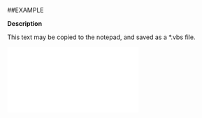 

##EXAMPLE

**Description**

This text may be copied to the notepad, and saved as a *.vbs file.

![](../../Examples/vbs/ClientScript.OnCurrentRelationBeforeSave.vbs.txt)





